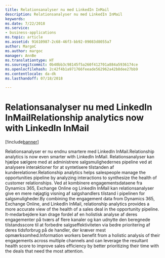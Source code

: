 ```yaml
---
title: Relationsanalyser nu med LinkedIn InMail
description: Relationsanalyser nu med LinkedIn InMail
keywords: 
ms.date: 7/22/2018
ms.service:
- business-applications
ms.topic: article
ms.assetid: 91610987-2c68-46f3-bb92-09083d8055a7
author: MargoC
ms.author: margoc
manager: AnnBe
ms.translationtype: HT
ms.sourcegitcommit: 0b40bb3c98145f5a260f412701a884a5936174ce
ms.openlocfilehash: 2c42f4b1a971766feeade562962a42b8dee27bb9
ms.contentlocale: da-dk
ms.lasthandoff: 07/18/2018

---
```


# <a name="relationship-analytics-now-with-linkedin-inmail"></a><span data-ttu-id="3fa7f-103">Relationsanalyser nu med LinkedIn InMail</span><span class="sxs-lookup"><span data-stu-id="3fa7f-103">Relationship analytics now with LinkedIn InMail</span></span>


[!include[banner](../../includes/banner.md)]


<span data-ttu-id="3fa7f-104">Relationsanalyser er nu endnu smartere med LinkedIn InMail.</span><span class="sxs-lookup"><span data-stu-id="3fa7f-104">Relationship analytics is now even smarter with LinkedIn InMail.</span></span> <span data-ttu-id="3fa7f-105">Relationsanalyser kan hjælpe sælgere med at administrere salgsmulighedernes pipeline ved at analysere interaktioner for at syntetisere tilstanden af kunderelationer.</span><span class="sxs-lookup"><span data-stu-id="3fa7f-105">Relationship analytics helps salespeople manage the opportunities pipeline by analyzing interactions to synthesize the health of customer relationships.</span></span>  <span data-ttu-id="3fa7f-106">Ved at kombinere engagementsdataene fra Dynamics 365, Exchange Online og LinkedIn InMail kan relationsanalyser give en mere nøjagtig visning af salgshandlers tilstand i pipelinen for salgsmuligheder.</span><span class="sxs-lookup"><span data-stu-id="3fa7f-106">By combining the engagement data from Dynamics 365, Exchange Online, and LinkedIn InMail, relationship analytics provides a more accurate view of the health of a sales deal in the opportunity pipeline.</span></span> <span data-ttu-id="3fa7f-107">It-medarbejdere kan drage fordel af en holistisk analyse af deres engagementer på tværs af flere kanaler og kan udnytte den beregnede tilstandsscore til at forbedre salgseffektiviteten via bedre prioritering af deres tidsforbrug på de handler, der kræver mest opmærksomhed.</span><span class="sxs-lookup"><span data-stu-id="3fa7f-107">Information workers benefit from a holistic analysis of their engagements across multiple channels and can leverage the resultant health score to improve sales efficiency by better prioritizing their time with the deals that need the most attention.</span></span>

